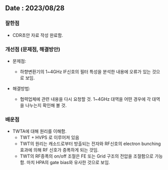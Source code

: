 ## Date : 2023/08/28
### 잘한점
*  CDR초안 자료 작성 완료함.

### 개선점 (문제점, 해결방안)
* 문제점:
   * 하향변환기의 1~4GHz IF신호의 필터 특성을 분석한 내용에 오류가 있는 것으로 보임.

* 해결방법:
   * 협력업체에 관련 내용을 다시 요청할 것. 1~4GHz 대역을 어떤 경우에 각 대역을 나누는지 확인해 볼 것.

### 배운점
* TWTA에 대해 원리를 이해함.
	* TWT + HVPS 로 이루어져 있음
	* TWT의 원리는 캐소드로부터 방출되는 전자와 RF신호의 electron bunching 효과에 의해 RF 신호가 증폭하게 되는 것임.
	* TWT의 RF증폭의 on/off 조절은 FE 또는 Grid 구조의 전압을 조절함으로 가능함. 마치 HPA의 gate bias와 유사한 것으로 보임.

